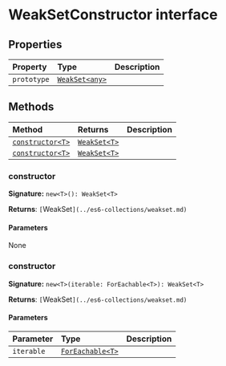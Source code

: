 # WeakSetConstructor interface










## Properties

| Property	   | Type	| Description|
|:-------------|:-------|:-----------|
|`prototype`      | [`WeakSet<any>`](../es6-collections/weakset.md) |  |




## Methods

| Method	   |  Returns	| Description|
|:-------------|:-------|:-----------|
|[`constructor<T>`](#constructor<t>)      | [`WeakSet<T>`](../es6-collections/weakset.md) |  |
|[`constructor<T>`](#constructor<t>)      | [`WeakSet<T>`](../es6-collections/weakset.md) |  |




### constructor<T>



**Signature:** ``new<T>(): WeakSet<T>``

**Returns**: `[`WeakSet<T>`](../es6-collections/weakset.md)`



#### Parameters
None


### constructor<T>



**Signature:** ``new<T>(iterable: ForEachable<T>): WeakSet<T>``

**Returns**: `[`WeakSet<T>`](../es6-collections/weakset.md)`



#### Parameters


| Parameter	   | Type    | Description |
|:-------------|:---------------|:------------|
| `iterable`    | [`ForEachable<T>`](../es6-collections/foreachable.md) |  |

